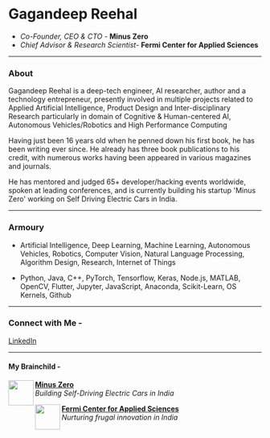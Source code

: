 # Gagandeep Reehal
- *Co-Founder, CEO & CTO -* **Minus Zero**
- *Chief Advisor & Research Scientist-* **Fermi Center for Applied Sciences**
____
### About

Gagandeep Reehal is a deep-tech engineer, AI researcher, author and a technology entrepreneur, presently involved in multiple projects related to Applied Artificial Intelligence, Product Design and Inter-disciplinary Research particularly in domain of Cognitive & Human-centered AI, Autonomous Vehicles/Robotics and High Performance Computing

Having just been 16 years old when he penned down his first book, he has been writing ever since. He already has three book publications to his credit, with numerous works having been appeared in various magazines and journals.

He has mentored and judged 65+ developer/hacking events worldwide, spoken at leading conferences, and is currently building his startup 'Minus Zero' working on Self Driving Electric Cars in India. 
___


### Armoury

- Artificial Intelligence, Deep Learning, Machine Learning, Autonomous Vehicles, Robotics, Computer Vision, Natural Language Processing, Algorithm Design, Research, Internet of Things

- Python, Java, C++, PyTorch, Tensorflow, Keras, Node.js, MATLAB, OpenCV, Flutter, Jupyter, JavaScript, Anaconda, Scikit-Learn, OS Kernels, Github

____
### Connect with Me -

[LinkedIn](https://www.linkedin.com/in/gagandeepreehal/)

___
#### My Brainchild -
<p> <img align="left" src="https://avatars3.githubusercontent.com/u/70444900?s=180&v=4" width="50" height="50" />
  <b> <a href="https://minuszero.in"> Minus Zero </a> </b> <br>
  <i> Building Self-Driving Electric Cars in India </i> </p>

<p> <img align="left" src="https://avatars1.githubusercontent.com/u/73734621?s=200&v=4" width="50" height="50" />
  <b> <a href="https://fermi.in"> Fermi Center for Applied Sciences </a> </b> <br>
  <i> Nurturing frugal innovation in India </i> </p>

